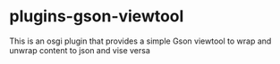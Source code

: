 plugins-gson-viewtool
=====================

This is an osgi plugin that provides a simple Gson viewtool to wrap and unwrap content to json and vise versa
